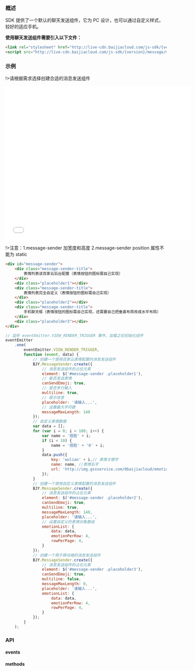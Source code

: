 ### 概述

 SDK 提供了一个默认的聊天发送组件，它为 PC 设计，也可以通过自定义样式，较好的适应手机。


**使用聊天发送组件需要引入以下文件：**

```html
<link rel="stylesheet" href="http://live-cdn.baijiacloud.com/js-sdk/{version}/message/messageSender/MessageSender.css">
<script src="http://live-cdn.baijiacloud.com/js-sdk/{version}/message/messageSender/MessageSender.js"></script>
```

### 示例

!>请根据需求选择创建合适的消息发送组件
<iframe frameborder=0 width=580 height=480 marginheight=0 marginwidth=0 scrolling=no src=./iframe/message-sender.html></iframe>


!>注意：1.message-sender 加宽度和高度 2.message-sender position 属性不能为 static

```html
<div id="message-sender">
    <div class="message-sender-title">
        表情列表读百家云后台配置（表情按钮的图标需自己实现）
    </div>
    <div class="placeholder1"></div>
    <div class="message-sender-title">
        表情列表完全自定义（表情按钮的图标需自己实现）
    </div>
    <div class="placeholder2"></div>
    <div class="message-sender-title">
        手机聊天框（表情按钮的图标需自己实现，还需要自己把垂直布局改成水平布局）
    </div>
    <div class="placeholder3"></div>
</div>
```

```javascript
// 监听 eventEmitter.VIEW_RENDER_TRIGGER 事件，加载之后初始化组件
eventEmitter
    .one(
        eventEmitter.VIEW_RENDER_TRIGGER,
        function (event, data) {
            // 创建一个使用百家云表情配置的消息发送组件
            BJY.MessageSender.create({
                // 消息发送组件的占位元素
                element: $('#message-sender .placeholder1'),
                // 能否发送表情
                canSendEmoji: true,
                // 是否多行输入
                multiline: true,
                // 提示信息
                placeholder: '请输入...',
                // 设置最大字符数
                messageMaxLength: 140
            });
            // 自定义表情数据
            var data = [];
            for (var i = 0; i < 100; i++) {
                var name = '捂脸' + i;
                if (i < 10) {
                    name = '捂脸' + '0' + i;
                }
                data.push({
                    key: 'wulian' + i,// 表情关键字
                    name: name, //表情名字
                    url: 'http://img.gsxservice.com/0baijiacloud/emotion/gsx/v1/dk.png' // 表情图片的 url 地址
                });
            }
            // 创建一个使用自定义表情配置的消息发送组件
            BJY.MessageSender.create({
                // 消息发送组件的占位元素
                element: $('#message-sender .placeholder2'),
                canSendEmoji: true,
                multiline: true,
                messageMaxLength: 140,
                placeholder: '请输入...',
                // 设置自定义的表情对象数组
                emotionList: {
                    data: data,
                    emotionPerRow: 4,
                    rowPerPage: 4,
                }
            });
            // 创建一个用于移动端的消息发送组件
            BJY.MessageSender.create({
                // 消息发送组件的占位元素
                element: $('#message-sender .placeholder3'),
                canSendEmoji: true,
                multiline: false,
                messageMaxLength: 0,
                placeholder: '请输入...',
                emotionList: {
                    data: data,
                    emotionPerRow: 4,
                    rowPerPage: 4,
                }
            });
        }
    );
```

### API

#### events
<div id="message-list-api-events"></div>

#### methods
<div id="message-list-api-methods"></div>

<script>
new Vue({
    el: '#message-list-api-props',
    template: '<Table border :columns="columns" :data="data"><Table>',
    data () {
        return {
            columns: [
                {
                    title: '属性',
                    key: 'name',
                    width: 200
                },
                {
                    title: '说明',
                    key: 'explain',
                    width: 200
                },
                {
                    title: '类型',
                    key: 'type',
                    width: 170
                },
                {
                    title: '默认值',
                    key: 'value',
                    width: 400
                }
            ],
            data: [
                {
                    name: 'content',
                    explain: '当前输入框中正在编辑的消息',
                    type: 'string',
                    value: '用户输入的文本'

                },
                {
                    name: 'forbiden',
                    explain: '是否禁言',
                    type: 'boolean',
                    value: 'false'
                },
                {
                    name: 'allForbiden',
                    explain: '是否全员禁言',
                    type: 'boolean',
                    value: 'false'
                }
            ]
        }
    }
});
new Vue({
    el: '#message-list-api-events',
    template: '<Table border :columns="columns" :data="data"><Table>',
    data () {
        return {
            columns: [
                {
                    title: '事件',
                    key: 'name',
                    width: 350
                },
                {
                    title: '说明',
                    key: 'explain',
                    width: 350
                },
                {
                    title: '数据',
                    key: 'data',
                    width: 270
                }
            ],
            data: [

                {
                    name:'eventEmitter.MESSAGE_SEND',
                    explain: '发送消息事件，用户向服务器发送消息时触发',
                    data: '<ul class="table-ul">'
                    +        '<li>content: string  发送的消息字符串</li>'
                    +        '<li>data: Object 当发送的消息为图片或表情时存在，存储着图片或表情的信息。当消息为图片时具有属性：1.type："image", url: "图片 url 地址", width: "图片宽度", height: "图片高度"；当消息为表情时，具有属性：1.type:"emoji", key: "该表情的关键字", url: "表情 url 地址"</li>'
                    +      '</ul>'
                },
                {
                    name:'eventEmitter.MESSAGE_SEND_FORBID_ALL_CHANGE',
                    explain: '全员禁言事件，用于通知是否设置全员禁言',
                    data: 'forbidAll: boolean 是否全员禁言'
                },
                {

                    name:'eventEmitter.MESSAGE_SEND_FORBID',
                    explain: '用户禁言事件，用于通知是否禁言用户',
                    data: '<ul class="table-ul">'
                    +        '<li>to: Object 被禁言的用户信息对象</li>'
                    +        '<li>duration: number 被禁言的时间</li>'
                    +      '</ul>'
                }
            ]
        }
    }
});
new Vue({
    el: '#message-list-api-methods',
    template: '<Table border :columns="columns" :data="data"><Table>',
    data () {
        return {
            columns: [
                {
                    title: '方法名',
                    key: 'name',
                    width: 200
                },
                {
                    title: '说明',
                    key: 'explain',
                    width: 350
                },
                {
                    title: '参数',
                    key: 'param',
                    width: 420
                }
            ],
            data: [
                {
                    name:'create（静态方法）',
                    explain: '创建消息发送实例',
                    param: '消息发送初始化参数:'
                    +      '<ul  style="margin-left:50px;">'
                    +            '<li>element: JQuery 对象 消息发送组件占位元素 必须</li>'
                    +            '<li>canSendEmoji: boolean 是否可以发送表情 必须</li>'
                    +            '<li>canSendImage: boolean 是否可以发送图片 必须</li>'
                    +            '<li>canForbided: boolean 是否可以禁言 必须</li>'
                    +            '<li>multiline: boolean 编辑框是否多行 必须</li>'
                    +            '<li>emotionList: Object 自定义的表情列表对象，其中属性 data 存储表情数据，emotionPerRow 为每行表情个数，rowPerPage 为每页行的个数，用户可自行定义。如果不传 data 则使用百家云的表情。详情参考示例。 可选</li>'
                    +            '<li>placeholder: string 编辑框为空时的提示信息 可选（默认空）</li>'
                    +            '<li>messageMaxCount: number 用户10秒内可连续发送的消息数量 可选（默认30）</li>'
                    +            '<li>messageMaxLength: number 用户可发送的消息字符串的最大字符数 可选（默认140）</li>'
                    +            '<li>imageMaxSize: number 发送的图片大小上限（单位 MB ） 可选 （默认为5）</li>'
                    +       '</ul>'
                },
                {
                    name: 'destroy',
                    explain: '销毁 MessageSender 对象，用于对象使用结束后调用',
                    param: '无'
                }
            ]
        }
    }
});
</script>












